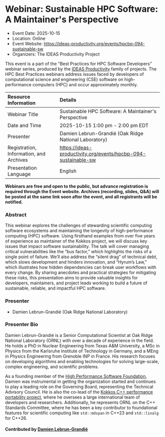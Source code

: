 # Webinar: Sustainable HPC Software: A Maintainer's Perspective

- Event Date: 2025-10-15
- Location: Online
- Event Website: <https://ideas-productivity.org/events/hpcbp-094-sustainable-sw>
- Organizers: The IDEAS Productivity Project



This event is a part of the "Best Practices for HPC Software
Developers" webinar series, produced by the [IDEAS Productivity](https://ideas-productivity.org/)
family of projects. The HPC Best Practices webinars address issues faced by
developers of computational science and engineering (CSE) software on
high-performance computers (HPC) and occur approximately monthly.


Resource Information | Details
:--- | :---			   
Webinar Title | Sustainable HPC Software: A Maintainer's Perspective
Date and Time | 2025-10-15 1:00 pm - 2:00 pm EDT
Presenter | Damien Lebrun-Grandié (Oak Ridge National Laboratory)
Registration, Information, and Archives | 	<https://ideas-productivity.org/events/hpcbp-094-sustainable-sw>
Presentation Language | English	   

**Webinars are free and open to the public, but advance registration is required through the Event website. Archives (recording, slides, Q&A) will be posted at the same link soon after the event, and all registrants will be notified.**

### Abstract

<p>This webinar explores the challenges of stewarding scientific computing software ecosystems and maintaining the longevity of high-performance computing (HPC) software. Using firsthand examples from over five years of experience as maintainer of the Kokkos project, we will discuss key issues that impact software sustainability. The talk will cover managing critical vulnerabilities like the “bus factor,” which highlights the risks of a single point of failure. We’ll also address the “silent drag” of technical debt, which slows development and hinders innovation, and “Hyrum’s Law,” which illustrates how hidden dependencies can break user workflows with every change. By sharing anecdotes and practical strategies for mitigating these risks, this presentation aims to provide valuable insights for developers, maintainers, and project leads working to build a future of sustainable, reliable, and impactful HPC software.</p>

### Presenter

- Damien Lebrun-Grandié (Oak Ridge National Laboratory)

### Presenter Bio

<p>Damien Lebrun-Grandié is a Senior Computational Scientist at Oak Ridge National Laboratory (ORNL) with over a decade of experience in the field. He holds a PhD in Nuclear Engineering from Texas A&amp;M University, a MSc in Physics from the Karlsruhe Institute of Technology in Germany, and a MEng in Physics Engineering from Grenoble INP in France. His research focuses on developing algorithms and enabling technologies for solving large-scale, complex engineering, and scientific problems.</p>

<p>As a founding member of the <a href="https://hpsf.io">High Performance Software Foundation</a>, Damien was instrumental in getting the organization started and continues to play a leading role on the Governing Board, representing the Technical Advisory Council. He is also the co-lead of the <a href="https://kokkos.org">Kokkos C++ performance portability project</a>, where he oversees a large international team of developers and researchers. Additionally, he represents ORNL on the C++ Standards Committee, where he has been a key contributor to foundational features for scientific computing like <code class="language-plaintext highlighter-rouge">std::mdspan</code> in C++23 and <code class="language-plaintext highlighter-rouge">std::linalg</code> for C++26.</p>

#### Contributed by [Damien Lebrun-Grandié](https://github.com/dalg24)


<!---
Publish: yes
Topics: software engineering, software sustainability, strategies for more effective teams, online learning
--->
